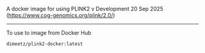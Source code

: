 A docker image for using PLINK2 v Development 20 Sep 2025 (https://www.cog-genomics.org/plink/2.0/)

---

To use to image from Docker Hub

```bash
dimeetz/plink2-docker:latest
```
